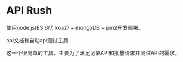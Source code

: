 # API Rush

使用node.js(ES 6/7, koa2) + mongoDB + pm2开发部署。

api文档和自动api测试工具

这一个很简单的工具，主要为了满足记录API和批量请求并测试API的需求。
